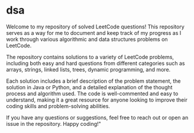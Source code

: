 # dsa
Welcome to my repository of solved LeetCode questions! This repository serves as a way for me to document and keep track of my progress as I work through various algorithmic and data structures problems on LeetCode.

The repository contains solutions to a variety of LeetCode problems, including both easy and hard questions from different categories such as arrays, strings, linked lists, trees, dynamic programming, and more.

Each solution includes a brief description of the problem statement, the solution in Java or Python, and a detailed explanation of the thought process and algorithm used. The code is well-commented and easy to understand, making it a great resource for anyone looking to improve their coding skills and problem-solving abilities.

If you have any questions or suggestions, feel free to reach out or open an issue in the repository. Happy coding!"